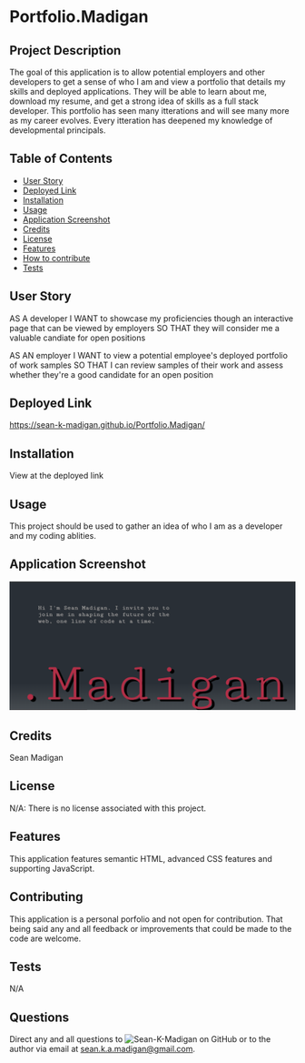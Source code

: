   # Portfolio.Madigan
  

  ## Project Description
  
  The goal of this application is to allow potential employers and other developers to get a sense of who I am and view a portfolio that details my skills and deployed applications. They will be able to learn about me, download my resume, and get a strong idea of skills as a full stack developer. This portfolio has seen many itterations and will see many more as my career evolves. Every itteration has deepened my knowledge of developmental principals.
  
  ## Table of Contents

  - [User Story](#user-story)
  - [Deployed Link](#deployed-link)
  - [Installation](#installation)
  - [Usage](#usage)
  - [Application Screenshot](#application-screenshot)
  - [Credits](#credits)
  - [License](#license)
  - [Features](#features)
  - [How to contribute](#how-to-contribute)
  - [Tests](#tests)

  ## User Story

AS A developer
I WANT to showcase my proficiencies though an interactive page that can be viewed by employers
SO THAT they will consider me a valuable candiate for open positions

AS AN employer
I WANT to view a potential employee's deployed portfolio of work samples
SO THAT I can review samples of their work and assess whether they're a good candidate for an open position


  ## Deployed Link

  https://sean-k-madigan.github.io/Portfolio.Madigan/

  ## Installation

  View at the deployed link

  ## Usage

  This project should be used to gather an idea of who I am as a developer and my coding ablities.

  ## Application Screenshot

  ![Application Screenshot](./assets/images/Screenshot.png)

  ## Credits

  Sean Madigan

  ## License

  N/A: There is no license associated with this project.

  ## Features

  This application features semantic HTML, advanced CSS features and supporting JavaScript.

  ## Contributing

  This application is a personal porfolio and not open for contribution. That being said any and all feedback or improvements that could be made to the code are welcome. 

  ## Tests

  N/A

  ## Questions

  Direct any and all questions to ![Sean-K-Madigan](https://github.com/Sean-K-Madigan) on GitHub or to the author via email at sean.k.a.madigan@gmail.com.